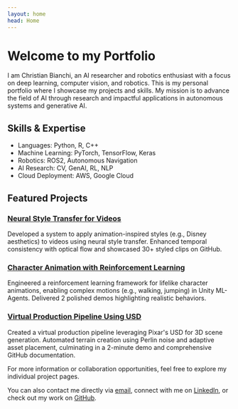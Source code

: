 ```yaml
---
layout: home
head: Home
---
```


<div class="hero-section fade-in">
    <h1>Welcome to my Portfolio</h1>
    <p>I am Christian Bianchi, an AI researcher and robotics enthusiast with a focus on deep learning, computer vision, and robotics. This is my personal portfolio where I showcase my projects and skills. My mission is to advance the field of AI through research and impactful applications in autonomous systems and generative AI.</p>
</div>


<section class="skills-section fade-in">
    <h1>Skills & Expertise</h1>
    <ul>
        <li>Languages: Python, R, C++</li>
        <li>Machine Learning: PyTorch, TensorFlow, Keras</li>
        <li>Robotics: ROS2, Autonomous Navigation</li>
        <li>AI Research: CV, GenAI, RL, NLP</li>
        <li>Cloud Deployment: AWS, Google Cloud</li>
    </ul>
</section>

<section class="projects-section fade-in">
    <h1>Featured Projects</h1>
    <div class="project-cards">
        <div class="project-card">
            <h3><a href="projects/neural-style-transfer">Neural Style Transfer for Videos</a></h3>
            <p>Developed a system to apply animation-inspired styles (e.g., Disney aesthetics) to videos using neural style transfer. Enhanced temporal consistency with optical flow and showcased 30+ styled clips on GitHub.</p>
        </div>
        <div class="project-card">
            <h3><a href="projects/character-animation">Character Animation with Reinforcement Learning</a></h3>
            <p>Engineered a reinforcement learning framework for lifelike character animations, enabling complex motions (e.g., walking, jumping) in Unity ML-Agents. Delivered 2 polished demos highlighting realistic behaviors.</p>
        </div>
        <div class="project-card">
            <h3><a href="projects/virtual-production-pipeline">Virtual Production Pipeline Using USD</a></h3>
            <p>Created a virtual production pipeline leveraging Pixar's USD for 3D scene generation. Automated terrain creation using Perlin noise and adaptive asset placement, culminating in a 2-minute demo and comprehensive GitHub documentation.</p>
        </div>
    </div>
</section>


<section class="contact fade-in">
    <p>For more information or collaboration opportunities, feel free to explore my individual project pages.</p>
    <p>You can also contact me directly via <a href="mailto:christianbianchi23@gmail.com">email</a>, connect with me on <a href="https://www.linkedin.com/in/christianbianchiit" target="_blank">LinkedIn</a>, or check out my work on <a href="https://github.com/Fascetta" target="_blank">GitHub</a>.</p>

</section>

